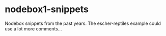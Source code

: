 nodebox1-snippets
=================

Nodebox snippets from the past years. The escher-reptiles example could use a lot more comments...
